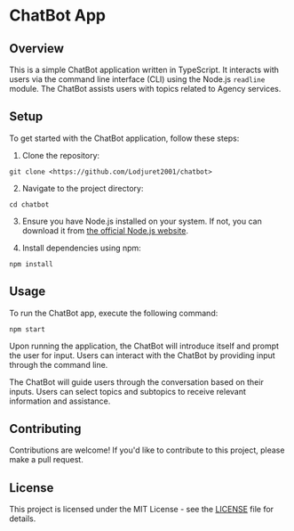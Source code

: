 # ChatBot App

## Overview

This is a simple ChatBot application written in TypeScript. It interacts with users via the command line interface (CLI) using the Node.js `readline` module. The ChatBot assists users with topics related to Agency services.

## Setup

To get started with the ChatBot application, follow these steps:

1. Clone the repository:

```
git clone <https://github.com/Lodjuret2001/chatbot>
```

2. Navigate to the project directory:

```
cd chatbot
```

3. Ensure you have Node.js installed on your system. If not, you can download it from [the official Node.js website](https://nodejs.org/).

4. Install dependencies using npm:

```
npm install
```

## Usage

To run the ChatBot app, execute the following command:

```
npm start
```

Upon running the application, the ChatBot will introduce itself and prompt the user for input. Users can interact with the ChatBot by providing input through the command line.

The ChatBot will guide users through the conversation based on their inputs. Users can select topics and subtopics to receive relevant information and assistance.

## Contributing

Contributions are welcome! If you'd like to contribute to this project, please make a pull request.

## License

This project is licensed under the MIT License - see the [LICENSE](LICENSE) file for details.